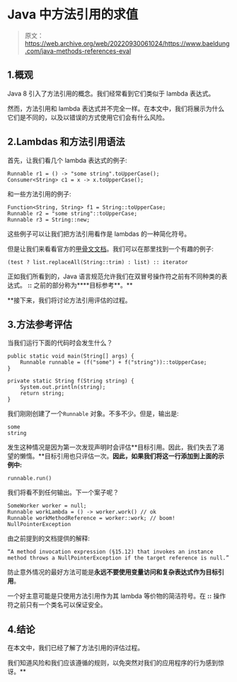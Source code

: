 # Java 中方法引用的求值

> 原文：<https://web.archive.org/web/20220930061024/https://www.baeldung.com/java-methods-references-eval>

## 1.概观

Java 8 引入了方法引用的概念。我们经常看到它们类似于 lambda 表达式。

然而，方法引用和 lambda 表达式并不完全一样。在本文中，我们将展示为什么它们是不同的，以及以错误的方式使用它们会有什么风险。

## 2.Lambdas 和方法引用语法

首先，让我们看几个 lambda 表达式的例子:

```
Runnable r1 = () -> "some string".toUpperCase();
Consumer<String> c1 = x -> x.toUpperCase(); 
```

和一些方法引用的例子:

```
Function<String, String> f1 = String::toUpperCase;
Runnable r2 = "some string"::toUpperCase;
Runnable r3 = String::new;
```

这些例子可以让我们把方法引用看作是 lambdas 的一种简化符号。

但是让我们来看看官方的[甲骨文文档](https://web.archive.org/web/20220926193746/https://docs.oracle.com/javase/specs/jls/se8/html/jls-15.html#jls-15.13)。我们可以在那里找到一个有趣的例子:

```
(test ? list.replaceAll(String::trim) : list) :: iterator
```

正如我们所看到的，Java 语言规范允许我们在双冒号操作符之前有不同种类的表达式。 **::** 之前的部分称为****目标参考**。**

 **接下来，我们将讨论方法引用评估的过程。

## 3.方法参考评估

当我们运行下面的代码时会发生什么？

```
public static void main(String[] args) {
    Runnable runnable = (f("some") + f("string"))::toUpperCase;
}

private static String f(String string) {
    System.out.println(string);
    return string;
}
```

我们刚刚创建了一个`Runnable` 对象。不多不少。但是，输出是:

```
some
string 
```

发生这种情况是因为第一次发现声明时会评估**目标引用。因此，我们失去了渴望的懒惰。**目标引用也只评估一次。**因此，如果我们将这一行添加到上面的示例中:**

```
runnable.run()
```

我们将看不到任何输出。下一个案子呢？

```
SomeWorker worker = null;
Runnable workLambda = () -> worker.work() // ok
Runnable workMethodReference = worker::work; // boom! NullPointerException
```

由之前提到的文档提供的解释:

`“A method invocation expression (§15.12) that invokes an instance method throws a NullPointerException if the target reference is null.”`

防止意外情况的最好方法可能是**永远不要使用变量访问和复杂表达式作为目标引用**。

一个好主意可能是只使用方法引用作为其 lambda 等价物的简洁符号。在 **::** 操作符之前只有一个类名可以保证安全。

## 4.结论

在本文中，我们已经了解了方法引用的评估过程。

我们知道风险和我们应该遵循的规则，以免突然对我们的应用程序的行为感到惊讶。**